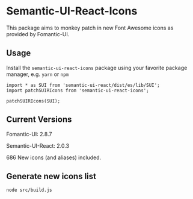 # Semantic-UI-React-Icons

This package aims to monkey patch in new Font Awesome icons as provided by Fomantic-UI.

## Usage

Install the `semantic-ui-react-icons` package using your favorite package manager, e.g. `yarn` or `npm`

```JSX
import * as SUI from 'semantic-ui-react/dist/es/lib/SUI';
import patchSUIRIcons from 'semantic-ui-react-icons';

patchSUIRIcons(SUI);
```

## Current Versions

Fomantic-UI: 2.8.7

Semantic-UI-React: 2.0.3

686 New icons (and aliases) included.

## Generate new icons list

```
node src/build.js
```
